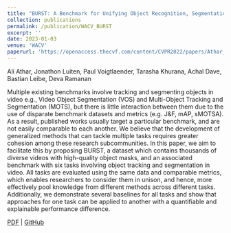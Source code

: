 ```yaml
---
title: "BURST: A Benchmark for Unifying Object Recognition, Segmentation and Tracking in Video"
collection: publications
permalink: /publication/WACV_BURST
excerpt: ''
date: 2023-01-03
venue: 'WACV'
paperurl: 'https://openaccess.thecvf.com/content/CVPR2022/papers/Athar_HODOR_High-Level_Object_Descriptors_for_Object_Re-Segmentation_in_Video_Learned_CVPR_2022_paper.pdf'
---
```

Ali Athar, Jonathon Luiten, Paul Voigtlaender, Tarasha Khurana, Achal Dave, Bastian Leibe, Deva Ramanan

Multiple existing benchmarks involve tracking and segmenting objects in video e.g., Video Object Segmentation (VOS) and Multi-Object Tracking and Segmentation (MOTS), but there is little interaction between them due to the use of disparate benchmark datasets and metrics (e.g. J&F, mAP, sMOTSA). As a result, published works usually target a particular benchmark, and are not easily comparable to each another. We believe that the development of generalized methods that can tackle multiple tasks requires greater cohesion among these research subcommunities. In this paper, we aim to facilitate this by proposing BURST, a dataset which contains thousands of diverse videos with high-quality object masks, and an associated benchmark with six tasks involving object tracking and segmentation in video. All tasks are evaluated using the same data and comparable metrics, which enables researchers to consider them in unison, and hence, more effectively pool knowledge from different methods across different tasks. Additionally, we demonstrate several baselines for all tasks and show that approaches for one task can be applied to another with a quantifiable and explainable performance difference.

[PDF](https://arxiv.org/pdf/2209.12118.pdf) | [GitHub](https://github.com/Ali2500/BURST-benchmark)
